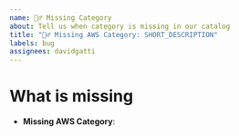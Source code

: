 ```yaml
---
name: 🕵️‍♂️ Missing Category
about: Tell us when category is missing in our catalog
title: "🕵️‍♂️ Missing AWS Category: SHORT_DESCRIPTION"
labels: bug
assignees: davidgatti
---
```


# What is missing
<!-- Add all the details to point to the missing category. -->

- **Missing AWS Category**: 